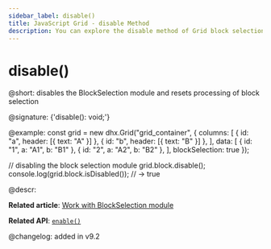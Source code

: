 ```yaml
---
sidebar_label: disable()
title: JavaScript Grid - disable Method 
description: You can explore the disable method of Grid block selection in the documentation of the DHTMLX JavaScript UI library. Browse developer guides and API reference, try out code examples and live demos, and download a free 30-day evaluation version of DHTMLX Suite.
---
```


# disable()

@short: disables the BlockSelection module and resets processing of block selection

@signature: {'disable(): void;'}

@example:
const grid = new dhx.Grid("grid_container", {
    columns: [
        { id: "a", header: [{ text: "A" }] },
        { id: "b", header: [{ text: "B" }] },
    ],
    data: [
        { id: "1", a: "A1", b: "B1" },
        { id: "2", a: "A2", b: "B2" },
    ],
    blockSelection: true
});

// disabling the block selection module
grid.block.disable();
console.log(grid.block.isDisabled()); // -> true

@descr:

**Related article**: [Work with BlockSelection module](grid/usage_blockselection.md)

**Related API**: [`enable()`](grid/api/blockselection/enable_method.md)

@changelog:
added in v9.2